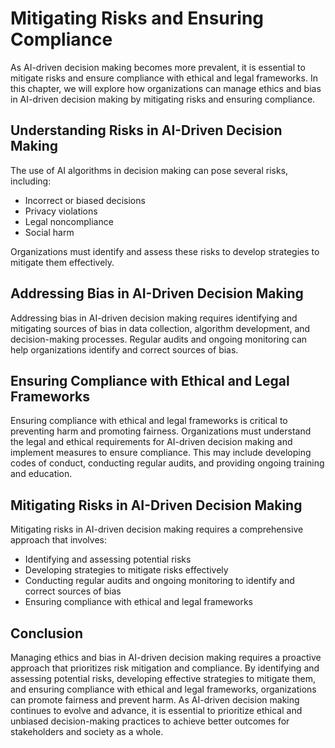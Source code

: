 Mitigating Risks and Ensuring Compliance
==========================================================================================================

As AI-driven decision making becomes more prevalent, it is essential to mitigate risks and ensure compliance with ethical and legal frameworks. In this chapter, we will explore how organizations can manage ethics and bias in AI-driven decision making by mitigating risks and ensuring compliance.

Understanding Risks in AI-Driven Decision Making
------------------------------------------------

The use of AI algorithms in decision making can pose several risks, including:

* Incorrect or biased decisions
* Privacy violations
* Legal noncompliance
* Social harm

Organizations must identify and assess these risks to develop strategies to mitigate them effectively.

Addressing Bias in AI-Driven Decision Making
--------------------------------------------

Addressing bias in AI-driven decision making requires identifying and mitigating sources of bias in data collection, algorithm development, and decision-making processes. Regular audits and ongoing monitoring can help organizations identify and correct sources of bias.

Ensuring Compliance with Ethical and Legal Frameworks
-----------------------------------------------------

Ensuring compliance with ethical and legal frameworks is critical to preventing harm and promoting fairness. Organizations must understand the legal and ethical requirements for AI-driven decision making and implement measures to ensure compliance. This may include developing codes of conduct, conducting regular audits, and providing ongoing training and education.

Mitigating Risks in AI-Driven Decision Making
---------------------------------------------

Mitigating risks in AI-driven decision making requires a comprehensive approach that involves:

* Identifying and assessing potential risks
* Developing strategies to mitigate risks effectively
* Conducting regular audits and ongoing monitoring to identify and correct sources of bias
* Ensuring compliance with ethical and legal frameworks

Conclusion
----------

Managing ethics and bias in AI-driven decision making requires a proactive approach that prioritizes risk mitigation and compliance. By identifying and assessing potential risks, developing effective strategies to mitigate them, and ensuring compliance with ethical and legal frameworks, organizations can promote fairness and prevent harm. As AI-driven decision making continues to evolve and advance, it is essential to prioritize ethical and unbiased decision-making practices to achieve better outcomes for stakeholders and society as a whole.
